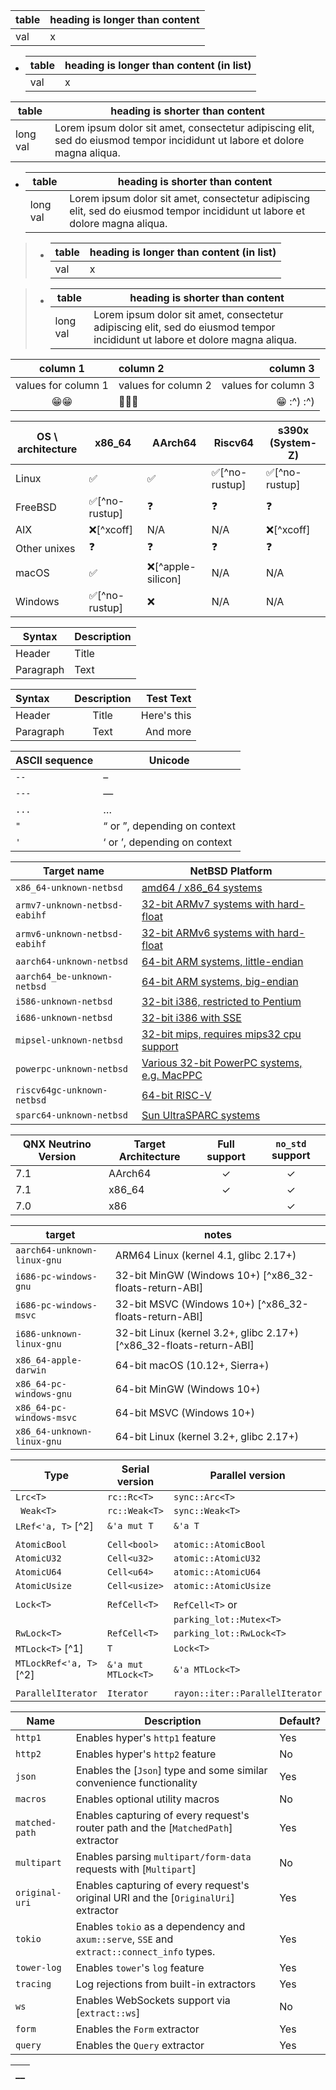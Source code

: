 <!-- Some examples of regular and nested  tables -->
<!-- Examples from https://github.com/rust-lang/rustfmt/blob/728939191e4218e2c1296c7ba3eb36590cbcb9bd/tests/target/issue-4210.rs -->

| table | heading is longer than content |
| ----- | ------------------------------ |
| val   | x                              |

* | table | heading is longer than content (in list) |
  | ----- | ---------------------------------------- |
  | val   | x                                        |

| table    | heading is shorter than content                                                                                             |
| -------- | --------------------------------------------------------------------------------------------------------------------------- |
| long val | Lorem ipsum dolor sit amet, consectetur adipiscing elit, sed do eiusmod tempor incididunt ut labore et dolore magna aliqua. |


* | table    | heading is shorter than content                                                                                             |
  | -------- | --------------------------------------------------------------------------------------------------------------------------- |
  | long val | Lorem ipsum dolor sit amet, consectetur adipiscing elit, sed do eiusmod tempor incididunt ut labore et dolore magna aliqua. |


> * | table | heading is longer than content (in list) |
>   | ----- | ---------------------------------------- |
>   | val   | x                                        |


> * | table    | heading is shorter than content                                                                                             |
>   | -------- | --------------------------------------------------------------------------------------------------------------------------- |
>   | long val | Lorem ipsum dolor sit amet, consectetur adipiscing elit, sed do eiusmod tempor incididunt ut labore et dolore magna aliqua. |


<!-- Some examples with unicode chars with different widths -->

| column 1 | column 2 | column 3|
| :---: | :--- | ---: |
| values for column 1 | values for column 2 | values for column 3 |
| 😁😁 | 🎉🎉🎉 | 😁 :^) :^)|


<!-- Example from https://github.com/rust-lang/rust/blob/b14d8b2ef20c64c1002e2c6c724025c3d0846b91/compiler/rustc_codegen_cranelift/Readme.md?plain=1 -->

|OS \ architecture|x86\_64|AArch64|Riscv64|s390x (System-Z)|
|---|---|---|---|---|
|Linux|✅|✅|✅[^no-rustup]|✅[^no-rustup]|
|FreeBSD|✅[^no-rustup]|❓|❓|❓|
|AIX|❌[^xcoff]|N/A|N/A|❌[^xcoff]|
|Other unixes|❓|❓|❓|❓|
|macOS|✅|❌[^apple-silicon]|N/A|N/A|
|Windows|✅[^no-rustup]|❌|N/A|N/A|


<!-- More examples from https://www.markdownguide.org/extended-syntax -->

| Syntax    | Description |
| --------- | ----------- |
| Header    | Title       |
| Paragraph | Text        |

| Syntax    | Description | Test Text   |
| :-------- | :---------: | ----------: |
| Header    | Title       | Here's this |
| Paragraph | Text        | And more    |

<!-- Example from https://github.com/rust-lang/rust/blob/b14d8b2ef20c64c1002e2c6c724025c3d0846b91/src/doc/rustdoc/src/how-to-write-documentation.md?plain=1#L208 -->

| ASCII sequence | Unicode |
|----------------|---------|
| `--`           | –       |
| `---`          | —       |
| `...`          | …       |
| `"`            | “ or ”, depending on context |
| `'`            | ‘ or ’, depending on context |


<!-- Example from https://github.com/rust-lang/rust/blob/b14d8b2ef20c64c1002e2c6c724025c3d0846b91/src/doc/rustc/src/platform-support/netbsd.md?plain=1#L15 -->

|          Target name           | NetBSD Platform |
|--------------------------------|-----------------|
| `x86_64-unknown-netbsd`        | [amd64 / x86_64 systems](https://wiki.netbsd.org/ports/amd64/) |
| `armv7-unknown-netbsd-eabihf`  | [32-bit ARMv7 systems with hard-float](https://wiki.netbsd.org/ports/evbarm/) |
| `armv6-unknown-netbsd-eabihf`  | [32-bit ARMv6 systems with hard-float](https://wiki.netbsd.org/ports/evbarm/) |
| `aarch64-unknown-netbsd`       | [64-bit ARM systems, little-endian](https://wiki.netbsd.org/ports/evbarm/) |
| `aarch64_be-unknown-netbsd`    | [64-bit ARM systems, big-endian](https://wiki.netbsd.org/ports/evbarm/) |
| `i586-unknown-netbsd`          | [32-bit i386, restricted to Pentium](https://wiki.netbsd.org/ports/i386/) |
| `i686-unknown-netbsd`          | [32-bit i386 with SSE](https://wiki.netbsd.org/ports/i386/) |
| `mipsel-unknown-netbsd`        | [32-bit mips, requires mips32 cpu support](https://wiki.netbsd.org/ports/evbmips/) |
| `powerpc-unknown-netbsd`       | [Various 32-bit PowerPC systems, e.g. MacPPC](https://wiki.netbsd.org/ports/macppc/) |
| `riscv64gc-unknown-netbsd`     | [64-bit RISC-V](https://wiki.netbsd.org/ports/riscv/) |
| `sparc64-unknown-netbsd`       | [Sun UltraSPARC systems](https://wiki.netbsd.org/ports/sparc64/) |


<!-- Example from https://github.com/rust-lang/rust/blob/b14d8b2ef20c64c1002e2c6c724025c3d0846b91/src/doc/rustc/src/platform-support/nto-qnx.md?plain=1#L24 -->

| QNX Neutrino Version | Target Architecture | Full support | `no_std` support |
|----------------------|---------------------|:------------:|:----------------:|
| 7.1 | AArch64 | ✓ | ✓ |
| 7.1 | x86_64  | ✓ | ✓ |
| 7.0 | x86     |   | ✓ |

<!-- Example from https://github.com/rust-lang/rust/blob/b14d8b2ef20c64c1002e2c6c724025c3d0846b91/src/doc/rustc/src/platform-support.md?plain=1#L34 -->

target | notes
-------|-------
`aarch64-unknown-linux-gnu` | ARM64 Linux (kernel 4.1, glibc 2.17+)
`i686-pc-windows-gnu` | 32-bit MinGW (Windows 10+) [^x86_32-floats-return-ABI]
`i686-pc-windows-msvc` | 32-bit MSVC (Windows 10+) [^x86_32-floats-return-ABI]
`i686-unknown-linux-gnu` | 32-bit Linux (kernel 3.2+, glibc 2.17+) [^x86_32-floats-return-ABI]
`x86_64-apple-darwin` | 64-bit macOS (10.12+, Sierra+)
`x86_64-pc-windows-gnu` | 64-bit MinGW (Windows 10+)
`x86_64-pc-windows-msvc` | 64-bit MSVC (Windows 10+)
`x86_64-unknown-linux-gnu` | 64-bit Linux (kernel 3.2+, glibc 2.17+)

<!-- Example from https://github.com/rust-lang/rust/blob/b14d8b2ef20c64c1002e2c6c724025c3d0846b91/compiler/rustc_data_structures/src/sync.rs#L17 -->

| Type                    | Serial version      | Parallel version                |
| ----------------------- | ------------------- | ------------------------------- |
| `Lrc<T>`                | `rc::Rc<T>`         | `sync::Arc<T>`                  |
|` Weak<T>`               | `rc::Weak<T>`       | `sync::Weak<T>`                 |
| `LRef<'a, T>` [^2]      | `&'a mut T`         | `&'a T`                         |
|                         |                     |                                 |
| `AtomicBool`            | `Cell<bool>`        | `atomic::AtomicBool`            |
| `AtomicU32`             | `Cell<u32>`         | `atomic::AtomicU32`             |
| `AtomicU64`             | `Cell<u64>`         | `atomic::AtomicU64`             |
| `AtomicUsize`           | `Cell<usize>`       | `atomic::AtomicUsize`           |
|                         |                     |                                 |
| `Lock<T>`               | `RefCell<T>`        | `RefCell<T>` or                 |
|                         |                     | `parking_lot::Mutex<T>`         |
| `RwLock<T>`             | `RefCell<T>`        | `parking_lot::RwLock<T>`        |
| `MTLock<T>`        [^1] | `T`                 | `Lock<T>`                       |
| `MTLockRef<'a, T>` [^2] | `&'a mut MTLock<T>` | `&'a MTLock<T>`                 |
|                         |                     |                                 |
| `ParallelIterator`      | `Iterator`          | `rayon::iter::ParallelIterator` |


<!-- Example from https://github.com/tokio-rs/axum/blob/50c035c20b7bf7987b9b9b126574852318e92e2c/axum/src/lib.rs#L332 -->

Name | Description | Default?
---|---|---
`http1` | Enables hyper's `http1` feature | Yes
`http2` | Enables hyper's `http2` feature | No
`json` | Enables the [`Json`] type and some similar convenience functionality | Yes
`macros` | Enables optional utility macros | No
`matched-path` | Enables capturing of every request's router path and the [`MatchedPath`] extractor | Yes
`multipart` | Enables parsing `multipart/form-data` requests with [`Multipart`] | No
`original-uri` | Enables capturing of every request's original URI and the [`OriginalUri`] extractor | Yes
`tokio` | Enables `tokio` as a dependency and `axum::serve`, `SSE` and `extract::connect_info` types. | Yes
`tower-log` | Enables `tower`'s `log` feature | Yes
`tracing` | Log rejections from built-in extractors | Yes
`ws` | Enables WebSockets support via [`extract::ws`] | No
`form` | Enables the `Form` extractor | Yes
`query` | Enables the `Query` extractor | Yes


<!-- test case found when fuzzing -->
__|
-|
